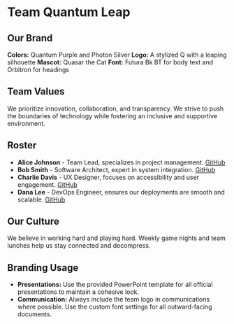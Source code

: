 # Team Quantum Leap

## Our Brand

**Colors:** Quantum Purple and Photon Silver
**Logo:** A stylized Q with a leaping silhouette
**Mascot:** Quasar the Cat
**Font:** Futura Bk BT for body text and Orbitron for headings

## Team Values

We prioritize innovation, collaboration, and transparency. We strive to push the boundaries of technology while fostering an inclusive and supportive environment.

## Roster

- **Alice Johnson** - Team Lead, specializes in project management. [GitHub](https://github.com/alicejohnson)
- **Bob Smith** - Software Architect, expert in system integration. [GitHub](https://github.com/bobsmith)
- **Charlie Davis** - UX Designer, focuses on accessibility and user engagement. [GitHub](https://github.com/charliedavis)
- **Dana Lee** - DevOps Engineer, ensures our deployments are smooth and scalable. [GitHub](https://github.com/danalee)

## Our Culture

We believe in working hard and playing hard. Weekly game nights and team lunches help us stay connected and decompress.

## Branding Usage

- **Presentations:** Use the provided PowerPoint template for all official presentations to maintain a cohesive look.
- **Communication:** Always include the team logo in communications where possible. Use the custom font settings for all outward-facing documents.
